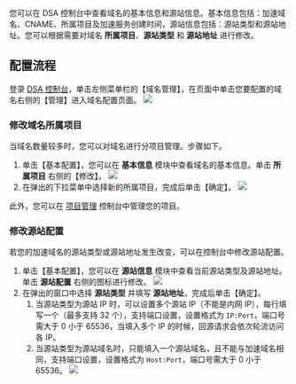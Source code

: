 您可以在 DSA 控制台中查看域名的基本信息和源站信息。基本信息包括：加速域名、CNAME、所属项目及加速服务创建时间，源站信息包括：源站类型和源站地址。您可以根据需要对域名 **所属项目**、**源站类型** 和 **源站地址** 进行修改。

## 配置流程
登录 [DSA 控制台](http://console.tce.fsphere.cn/dsa)，单击左侧菜单栏的【域名管理】，在页面中单击您要配置的域名右侧的【管理】进入域名配置页面。
![](http://imgcache.tce.fsphere.cn/image/mc.qcloudimg.com/static/img/e1269feaf9d48e7727e15ccb59503dfc/domain_manage.png)

### 修改域名所属项目
当域名数量较多时，您可以对域名进行分项目管理。步骤如下。
1. 单击【基本配置】，您可以在 **基本信息** 模块中查看域名的基本信息。单击 **所属项目** 右侧的【修改】。
![](http://imgcache.tce.fsphere.cn/image/mc.qcloudimg.com/static/img/1fe778734489645f612272621507ab23/change_project.png)
2. 在弹出的下拉菜单中选择新的所属项目，完成后单击【确定】。
![](http://imgcache.tce.fsphere.cn/image/mc.qcloudimg.com/static/img/a2b2522a590e585e1891cdf1f9b9e1ce/project_list.png)

此外，您可以在 [项目管理](http://console.tce.fsphere.cn/project) 控制台中管理您的项目。

### 修改源站配置
若您的加速域名的源站类型或源站地址发生改变，可以在控制台中修改源站配置。
1. 单击【基本配置】，您可以在 **源站信息** 模块中查看当前源站类型及源站地址。单击 **源站配置** 右侧的图标进行修改。
![](http://imgcache.tce.fsphere.cn/image/mc.qcloudimg.com/static/img/b14b460814a9689db6cf3698d67e74b8/server_info.png)
2. 在弹出的窗口中选择 **源站类型** 并填写 **源站地址**，完成后单击【确定】。
	1. 当源站类型为源站 IP 时，可以设置多个源站 IP（不能是内网 IP），每行填写一个（最多支持 32 个），支持端口设置，设置格式为 ```IP:Port```，端口号需大于 0 小于 65536，当填入多个 IP 的时候，回源请求会依次轮流访问各 IP。
	2. 当源站类型为源站域名时，只能填入一个源站域名，且不能与加速域名相同，支持端口设置，设置格式为 ```Host:Port```，端口号需大于 0 小于 65536。
![](http://imgcache.tce.fsphere.cn/image/mc.qcloudimg.com/static/img/ab7da4b0ab56a738f0a2e3f820ceb90b/change_server_type.png)